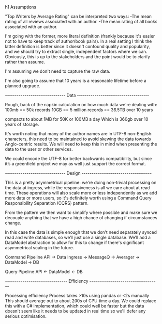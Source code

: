 h1 Assumptions

"Top Writers by Average Rating" can be interpreted two ways:
-The mean rating of all reviews associated with an author.
-The mean rating of all books associated with an author.

I'm going with the former, more literal definition (frankly because it's easier not to have to keep track 
of author/book pairs). In a real setting I think the latter definition is better since it doesn't 
confound quality and popularity, and we should try to extract single, independent factors where we can. 
Obviously, this is up to the stakeholders and the point would be to clarify rather than assume. 

I'm assuming we don't need to capture the raw data.

I'm also going to assume that 10 years is a reasonable lifetime before a planned upgrade.

------------------------------- Data -------------------------------------

Rough, back of the napkin calculation on how much data we're dealing with:
100mb == 50k records
10GB == 5 million records
== 36.5TB over 10 years

compacts to about 1MB for 50K
or 100MB a day
Which is 360gb over 10 years of storage.

It's worth noting that many of the author names are in UTF-8 non-English characters, 
this need to be maintained to avoid skewing the data towards Anglo-centric results.
We will need to keep this in mind when presenting the data to the user or other services.

We could encode the UTF-8 for better backwards compatibility, but since it’s a greenfield project
we may as well just support the correct format.

------------------------------- Design ------------------------------------

This is a pretty asymmetrical pipeline: we're doing non-trivial processing on the 
data at ingress, while the responsiveness is all we care about at read time. 
These operations will also scale more or less independently as we add more data or more 
users, so it's definitely worth using a Command Query Responsibility Separation (CQRS) pattern.

From the pattern we then want to simplify where possible and make sure we decouple anything that 
we have a high chance of changing if circumstances change. 

In this case the data is simple enough that we don't need separately synced read and write databases,
so we'll just use a single database. We'll add a DataModel abstraction to allow for this to change if
there's significant asymmetrical scaling in the future. 

Command Pipeline
API -> Data Ingress -> MessageQ -> Averager -> DataModel -> DB

Query Pipeline
API <- DataModel <- DB


-------------------------------- Efficiency ------------------------------------

Processing efficiency 
Process takes >10s using pandas or <2s manually
This should average out to about 200s of CPU time a day.
We could replace this with a C# implementation, which could well be faster but the 
data doesn't seem like it needs to be updated in real time so we'll defer any serious optimisation.

